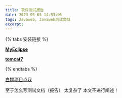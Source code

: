 ```yaml
---
title: 软件测试报告
date: 2023-05-05 14:53:05
tags: Javaweb, Javaweb测试文档
excerpt: 
---
```


{% tabs 安装链接 %}
<!-- tab -->
**[MyEclipse](https://www.genuitec.com/products/myeclipse/download/)**
<!-- endtab -->

<!-- tab -->
**[tomcat7](https://archive.apache.org/dist/tomcat/tomcat-7/v7.0.88/bin/)**
<!-- endtab -->

{% endtabs %}

[白嫖项目点我](https://pan.baidu.com/s/198cKVfXk16rz9uevQ637Ag?pwd=1145)

至于怎么写测试文档（报告） 太复杂了 本文不进行阐述！